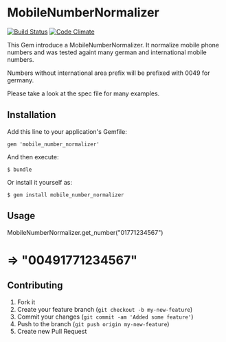 # MobileNumberNormalizer
[![Build Status](https://secure.travis-ci.org/TBAA/mobile_number_normalizer.png?branch=master)](http://travis-ci.org/TBAA/mobile_number_normalizer)
[![Code Climate](https://codeclimate.com/badge.png)](https://codeclimate.com/github/TBAA/mobile_number_normalizer)

This Gem introduce a MobileNumberNormalizer. It normalize mobile phone numbers and was tested againt
many german and international mobile numbers.

Numbers without international area prefix will be prefixed with 0049 for germany.

Please take a look at the spec file for many examples.

## Installation

Add this line to your application's Gemfile:

    gem 'mobile_number_normalizer'

And then execute:

    $ bundle

Or install it yourself as:

    $ gem install mobile_number_normalizer

## Usage

MobileNumberNormalizer.get_number("01771234567")
# => "00491771234567"

## Contributing

1. Fork it
2. Create your feature branch (`git checkout -b my-new-feature`)
3. Commit your changes (`git commit -am 'Added some feature'`)
4. Push to the branch (`git push origin my-new-feature`)
5. Create new Pull Request
